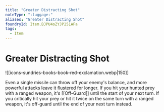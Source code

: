 ```yaml
---
title: "Greater Distracting Shot"
noteType: ":luggage:"
aliases: "Greater Distracting Shot"
foundryId: Item.BJPU4oZYJP251AFa
tags:
  - Item
---
```


# Greater Distracting Shot
![[icons-sundries-books-book-red-exclamation.webp|150]]

Even a single missile can throw off your enemy's balance, and more powerful attacks leave it flustered for longer. If you hit your hunted prey with a ranged weapon, it's [[Off-Guard]] until the start of your next turn. If you critically hit your prey or hit it twice on the same turn with a ranged weapon, it's off-guard until the end of your next turn instead.
